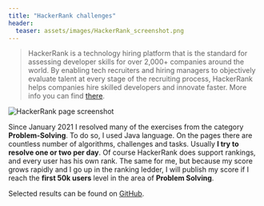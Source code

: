 ```yaml
---
title: "HackerRank challenges"
header:
  teaser: assets/images/HackerRank_screenshot.png
---
```


>  HackerRank is a technology hiring platform that is the standard for assessing developer skills for over 2,000+ companies around the world. By enabling tech recruiters and hiring managers to objectively evaluate talent at every stage of the recruiting process, HackerRank helps companies hire skilled developers and innovate faster.
> More info you can find [there](https://www.hackerrank.com/about-us). 

<img src="{{ site.url }}{{ site.baseurl }}/assets/images/HackerRank_screenshot.png" alt="HackerRank page screenshot">

Since January 2021 I resolved many of the exercises from the category **Problem-Solving**. To do so, I used Java language. On the pages there are countless number of algorithms, challenges and tasks. Usually **I try to resolve one or two per day**.
Of course HackerRank does support rankings, and every user has his own rank. The same for me, but because my score grows rapidly and I go up in the ranking ledder, I will publish my score if I reach the **first 50k users** level in the area of **Problem Solving**. 

Selected results can be found on [GitHub](https://github.com/AdamSajewicz/HackerRank "Adam Sajewicz's resolution for HackerRank / Problem Solving Java excercises"). 
